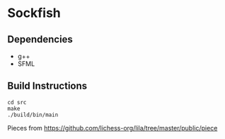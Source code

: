# Sockfish

## Dependencies
- g++
- SFML

## Build Instructions
```
cd src
make
./build/bin/main
```

Pieces from https://github.com/lichess-org/lila/tree/master/public/piece